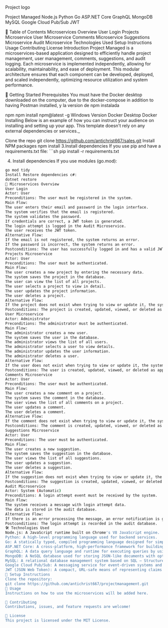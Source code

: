 Project logo

Project Managed
Node.js Python Go ASP.NET Core GraphQL MongoDB MySQL Google Cloud Pub/Sub JWT

📝 Table of Contents
Microservices Overview
User Login
Projects Microservice
User Microservice
Comments Microservice
Suggestions Microservice
Audit Microservice
Technologies Used
Setup Instructions
Usage
Contributing
License
Introduction
Project Managed is a microservices-based application designed to efficiently handle project management, user management, comments, suggestions, and audit logging. Each microservice is implemented independently, allowing for scalability, maintainability, and ease of deployment. This modular architecture ensures that each component can be developed, deployed, and scaled independently, optimizing resource utilization and system performance.

🏁 Getting Started
Prerequisites
You must have the Docker desktop downloaded on the computer, due to the docker-compose in addition to having Postman installed, y la version de npm instalada

npm
npm install npm@latest -g
Windows Version Docker Desktop Docker
Installing
Below is an example of how you can instruct your audience on installing and setting up your app. This template doesn't rely on any external dependencies or services._

Clone the repo
git clone https://github.com/antichrist667/sales.git
Install NPM packages
npm install
3.Install dependencies If you use pip and have a requirements.txt file: ```sh pip install -r requirements.txt

4. Install dependencies If you use modules (go.mod):
```sh
go mod tidy
Install Restore dependencies c#:
dotnet restore
🧐 Microservices Overview
User Login
Actor: User
Preconditions: The user must be registered in the system.
Main Flow:
The user enters their email and password in the login interface.
The system verifies that the email is registered.
The system validates the password.
If credentials are correct, a JWT token is generated.
The login attempt is logged in the Audit Microservice.
The user receives the JWT token.
Alternative Flow:
If the email is not registered, the system returns an error.
If the password is incorrect, the system returns an error.
Postconditions: The user has successfully logged in and has a valid JWT token.
Projects Microservice
Actor: User
Preconditions: The user must be authenticated.
Main Flow:
The user creates a new project by entering the necessary data.
The system saves the project in the database.
The user can view the list of all projects.
The user selects a project to view in detail.
The user updates the project information.
The user deletes a project.
Alternative Flow:
If the project does not exist when trying to view or update it, the system returns an error.
Postconditions: The project is created, updated, viewed, or deleted as applicable.
User Microservice
Actor: Administrator
Preconditions: The administrator must be authenticated.
Main Flow:
The administrator creates a new user.
The system saves the user in the database.
The administrator views the list of all users.
The administrator selects a user to view details.
The administrator updates the user information.
The administrator deletes a user.
Alternative Flow:
If the user does not exist when trying to view or update it, the system returns an error.
Postconditions: The user is created, updated, viewed, or deleted as applicable.
Comments Microservice
Actor: User
Preconditions: The user must be authenticated.
Main Flow:
The user creates a new comment on a project.
The system saves the comment in the database.
The user views the list of all comments on a project.
The user updates a comment.
The user deletes a comment.
Alternative Flow:
If the comment does not exist when trying to view or update it, the system returns an error.
Postconditions: The comment is created, updated, viewed, or deleted as applicable.
Suggestions Microservice
Actor: User
Preconditions: The user must be authenticated.
Main Flow:
The user creates a new suggestion.
The system saves the suggestion in the database.
The user views the list of all suggestions.
The user updates a suggestion.
The user deletes a suggestion.
Alternative Flow:
If the suggestion does not exist when trying to view or update it, the system returns an error.
Postconditions: The suggestion is created, updated, viewed, or deleted as applicable.
Audit Microservice
Actor: System (Automatic)
Preconditions: A login attempt event must be received by the system.
Main Flow:
The system receives a message with login attempt data.
The data is stored in the audit database.
Alternative Flow:
If there is an error processing the message, an error notification is generated.
Postconditions: The login attempt is recorded in the audit database.
🛠 Technologies Used
Node.js: A JavaScript runtime built on Chrome's V8 JavaScript engine.
Python: A high-level programming language used for backend services.
Go: A statically typed, compiled programming language designed for simplicity and efficiency.
ASP.NET Core: A cross-platform, high-performance framework for building modern, cloud-based, internet-connected applications.
GraphQL: A data query language and runtime for executing queries by using a type system you define for your data.
MongoDB: A NoSQL database used for storing JSON-like documents with optional schemas.
MySQL: A relational database management system based on SQL – Structured Query Language.
Google Cloud Pub/Sub: A messaging service for event-driven systems and analytics.
JWT (JSON Web Token): A compact, URL-safe means of representing claims to be transferred between two parties.
🏁 Setup Instructions
Clone the repository:
git clone https://github.com/antichrist667/projectmanagement.git
🎈 Usage
Instructions on how to use the microservices will be added here.

🤝 Contributing
Contributions, issues, and feature requests are welcome!

📜 License
This project is licensed under the MIT License.

